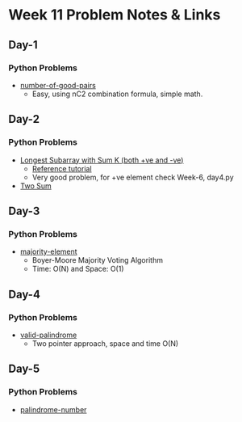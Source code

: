 # Week 11 Problem Notes & Links

## Day-1
### Python Problems
- [number-of-good-pairs](https://leetcode.com/problems/number-of-good-pairs/)
    + Easy, using nC2 combination formula, simple math.

## Day-2
### Python Problems
- [Longest Subarray with Sum K (both +ve and -ve)](https://www.geeksforgeeks.org/problems/longest-sub-array-with-sum-k0809/1)
    + [Reference tutorial](https://www.geeksforgeeks.org/dsa/longest-sub-array-sum-k/)
    + Very good problem, for +ve element check Week-6, day4.py 
- [Two Sum](https://leetcode.com/problems/two-sum/description/)

## Day-3
### Python Problems
- [majority-element](https://leetcode.com/problems/majority-element/)
    + Boyer-Moore Majority Voting Algorithm
    + Time: O(N) and Space: O(1)

## Day-4
### Python Problems
- [valid-palindrome](https://leetcode.com/problems/valid-palindrome/description/)
    + Two pointer approach, space and time O(N)

## Day-5
### Python Problems
- [palindrome-number](https://leetcode.com/problems/palindrome-number/description/)

